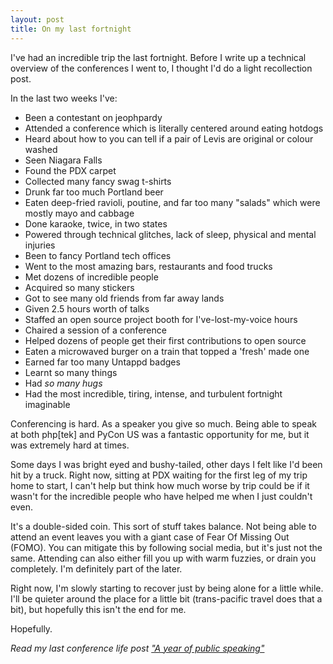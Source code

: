 ```yaml
---
layout: post
title: On my last fortnight
---
```


I've had an incredible trip the last fortnight. Before I write up a technical overview of the conferences I went to, I thought I'd do a light recollection post. 

In the last two weeks I've: 

 - Been a contestant on jeophpardy
 - Attended a conference which is literally centered around eating hotdogs
 - Heard about how to you can tell if a pair of Levis are original or colour washed
 - Seen Niagara Falls
 - Found the PDX carpet
 - Collected many fancy swag t-shirts
 - Drunk far too much Portland beer
 - Eaten deep-fried ravioli, poutine, and far too many "salads" which were mostly mayo and cabbage
 - Done karaoke, twice, in two states
 - Powered through technical glitches, lack of sleep, physical and mental injuries
 - Been to fancy Portland tech offices
 - Went to the most amazing bars, restaurants and food trucks
 - Met dozens of incredible people
 - Acquired so many stickers
 - Got to see many old friends from far away lands
 - Given 2.5 hours worth of talks
 - Staffed an open source project booth for I've-lost-my-voice hours
 - Chaired a session of a conference
 - Helped dozens of people get their first contributions to open source
 - Eaten a microwaved burger on a train that topped a 'fresh' made one
 - Earned far too many Untappd badges
 - Learnt so many things
 - Had *so many hugs*
 - Had the most incredible, tiring, intense, and turbulent fortnight imaginable


Conferencing is hard. As a speaker you give so much. Being able to speak at both php[tek] and PyCon US was a fantastic opportunity for me, but it was extremely hard at times. 

Some days I was bright eyed and bushy-tailed, other days I felt like I'd been hit by a truck. Right now, sitting at PDX waiting for the first leg of my trip home to start, I can't help but think how much worse by trip could be if it wasn't for the incredible people who have helped me when I just couldn't even. 

It's a double-sided coin. This sort of stuff takes balance. Not being able to attend an event leaves you with a giant case of Fear Of Missing Out (FOMO). You can mitigate this by following social media, but it's just not the same. Attending can also either fill you up with warm fuzzies, or drain you completely. I'm definitely part of the later. 

Right now, I'm slowly starting to recover just by being alone for a little while. I'll be quieter around the place for a little bit (trans-pacific travel does that a bit), but hopefully this isn't the end for me. 

Hopefully.

*Read my last conference life post ["A year of public speaking"](http://glasnt.com/blog/2015/11/04/a-year-of-public-speaking.html)*


